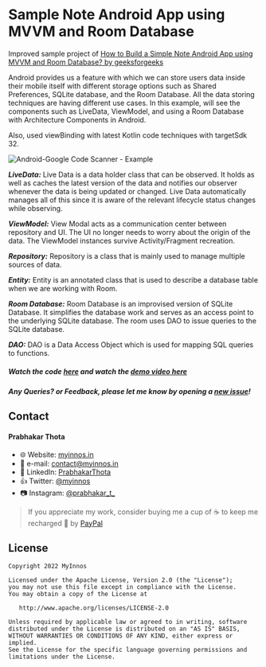 # Sample Note Android App using MVVM and Room Database

Improved sample project of [How to Build a Simple Note Android App using MVVM and Room Database? by geeksforgeeks](https://www.geeksforgeeks.org/how-to-build-a-simple-note-android-app-using-mvvm-and-room-database/)

Android provides us a feature with which we can store users data inside their mobile itself with different storage options such as Shared Preferences, SQLite database, and the Room Database. All the data storing techniques are having different use cases. In this example, will see the components such as LiveData, ViewModel, and using a Room Database with Architecture Components in Android. 

Also, used viewBinding with latest Kotlin code techniques with targetSdk 32. 

 ![Android-Google Code Scanner - Example](https://raw.githubusercontent.com/myinnos/Note-Android-App/main/Screenshot.png)

***LiveData:*** Live Data is a data holder class that can be observed. It holds as well as caches the latest version of the data and notifies our observer whenever the data is being updated or changed. Live Data automatically manages all of this since it is aware of the relevant lifecycle status changes while observing.

***ViewModel:*** View Modal acts as a communication center between repository and UI. The UI no longer needs to worry about the origin of the data. The ViewModel instances survive Activity/Fragment recreation.

***Repository:*** Repository is a class that is mainly used to manage multiple sources of data.

***Entity:*** Entity is an annotated class that is used to describe a database table when we are working with Room.

***Room Database:*** Room Database is an improvised version of SQLite Database. It simplifies the database work and serves as an access point to the underlying SQLite database. The room uses DAO to issue queries to the SQLite database.

***DAO:*** DAO is a Data Access Object which is used for mapping SQL queries to functions.

##### Watch the code [here](https://github.com/myinnos/Note-Android-App/tree/main/app/src/main) and watch the [demo video here](https://media.geeksforgeeks.org/wp-content/uploads/20210722160210/20210722_155841.mp4)

##### Any Queries? or Feedback, please let me know by opening a [new issue](https://github.com/myinnos/Note-Android-App/issues/new)!

## Contact
#### Prabhakar Thota
* :globe_with_meridians: Website: [myinnos.in](http://www.myinnos.in "Prabhakar Thota")
* :email: e-mail: contact@myinnos.in
* :mag_right: LinkedIn: [PrabhakarThota](https://www.linkedin.com/in/prabhakarthota "Prabhakar Thota on LinkedIn")
* :thumbsup: Twitter: [@myinnos](https://twitter.com/myinnos "Prabhakar Thota on twitter")    
* :camera: Instagram: [@prabhakar_t_](https://www.instagram.com/prabhakar_t_/ "Prabhakar Thota on Instagram")   

> If you appreciate my work, consider buying me a cup of :coffee: to keep me recharged :metal: by [PayPal](https://www.paypal.me/fansfolio)

License
-------

    Copyright 2022 MyInnos

    Licensed under the Apache License, Version 2.0 (the "License");
    you may not use this file except in compliance with the License.
    You may obtain a copy of the License at

       http://www.apache.org/licenses/LICENSE-2.0

    Unless required by applicable law or agreed to in writing, software
    distributed under the License is distributed on an "AS IS" BASIS,
    WITHOUT WARRANTIES OR CONDITIONS OF ANY KIND, either express or implied.
    See the License for the specific language governing permissions and
    limitations under the License.
